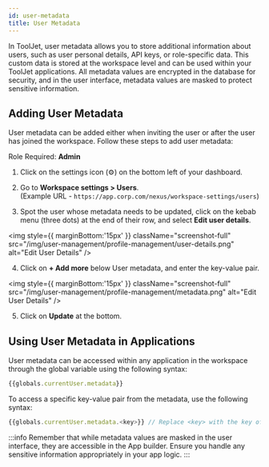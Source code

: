 ```yaml
---
id: user-metadata
title: User Metadata
---
```


In ToolJet, user metadata allows you to store additional information about users, such as user personal details, API keys, or role-specific data. This custom data is stored at the workspace level and can be used within your ToolJet applications. All metadata values are encrypted in the database for security, and in the user interface, metadata values are masked to protect sensitive information.

<!-- For example, user metadata can be used to store the user's country and a filter can be applied on the app builder to display only the user's country-relevant data. 

 It can include any key-value pairs relevant to your needs.  -->

## Adding User Metadata

User metadata can be added either when inviting the user or after the user has joined the workspace. Follow these steps to add user metadata:

Role Required: **Admin** <br/>

1. Click on the settings icon (⚙️) on the bottom left of your dashboard.

2. Go to **Workspace settings > Users**. <br/> 
    (Example URL - `https://app.corp.com/nexus/workspace-settings/users`)

3. Spot the user whose metadata needs to be updated, click on the kebab menu (three dots) at the end of their row, and select **Edit user details**.

<img style={{ marginBottom:'15px' }} className="screenshot-full" src="/img/user-management/profile-management/user-details.png" alt="Edit User Details" />

4. Click on **+ Add more** below User metadata, and enter the key-value pair.

<img style={{ marginBottom:'15px' }} className="screenshot-full" src="/img/user-management/profile-management/metadata.png" alt="Edit User Details" />

5. Click on **Update** at the bottom.

## Using User Metadata in Applications

User metadata can be accessed within any application in the workspace through the global variable using the following syntax:

```js
{{globals.currentUser.metadata}}
```
To access a specific key-value pair from the metadata, use the following syntax:

```js
{{globals.currentUser.metadata.<key>}} // Replace <key> with the key of the metadata value 
```

:::info
Remember that while metadata values are masked in the user interface, they are accessible in the App builder. Ensure you handle any sensitive information appropriately in your app logic.
:::

